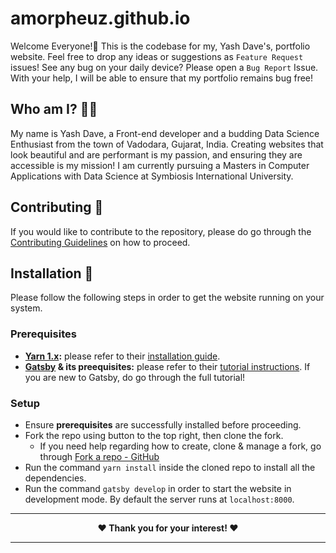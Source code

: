 # amorpheuz.github.io

Welcome Everyone!👋 This is the codebase for my, Yash Dave's, portfolio website. Feel free to drop any ideas or suggestions as `Feature Request` issues! See any bug on your daily device? Please open a `Bug Report` Issue. With your help, I will be able to ensure that my portfolio remains bug free!

## Who am I? 👨‍💻

My name is Yash Dave, a Front-end developer and a budding Data Science Enthusiast from the town of Vadodara, Gujarat, India. Creating websites that look beautiful and are performant is my passion, and ensuring they are accessible is my mission! I am currently pursuing a Masters in Computer Applications with Data Science at Symbiosis International University.

## Contributing 🤝

If you would like to contribute to the repository, please do go through the [Contributing Guidelines](./CONTRIBUTING.md) on how to proceed.

## Installation 🚀

Please follow the following steps in order to get the website running on your system.

### Prerequisites

- **[Yarn 1.x](https://classic.yarnpkg.com/lang/en/):** please refer to their [installation guide](https://classic.yarnpkg.com/en/docs/install).
- **[Gatsby](https://www.gatsbyjs.org/) & its preequisites:** please refer to their [tutorial instructions](https://www.gatsbyjs.org/tutorial/part-zero/). If you are new to Gatsby, do go through the full tutorial!

### Setup

- Ensure **prerequisites** are successfully installed before proceeding.
- Fork the repo using button to the top right, then clone the fork.
  - If you need help regarding how to create, clone & manage a fork, go through [Fork a repo - GitHub](https://help.github.com/en/github/getting-started-with-github/fork-a-repo)
- Run the command `yarn install` inside the cloned repo to install all the dependencies.
- Run the command `gatsby develop` in order to start the website in development mode. By default the server runs at `localhost:8000`.

<!-- markdownlint-disable MD033 -->
<hr/>
<div align='center'>
    <strong>❤ Thank you for your interest! ❤</strong>
</div>
<hr/>
<!-- markdownlint-enable MD033 -->
